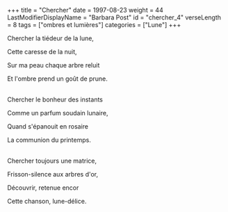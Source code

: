 +++
title = "Chercher"
date = 1997-08-23
weight = 44
LastModifierDisplayName = "Barbara Post"
id = "chercher_4"
verseLength = 8
tags = ["ombres et lumières"]
categories = ["Lune"]
+++

Chercher la tiédeur de la lune,

Cette caresse de la nuit,

Sur ma peau chaque arbre reluit

Et l'ombre prend un goût de prune.

 \
Chercher le bonheur des instants

Comme un parfum soudain lunaire,

Quand s'épanouit en rosaire

La communion du printemps.

 \
Chercher toujours une matrice,

Frisson-silence aux arbres d'or,

Découvrir, retenue encor

Cette chanson, lune-délice.

